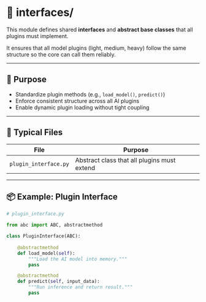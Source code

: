 # 🔗 interfaces/

This module defines shared **interfaces** and **abstract base classes** that all plugins must implement.

It ensures that all model plugins (light, medium, heavy) follow the same structure so the core can call them reliably.

---

## 🧠 Purpose

- Standardize plugin methods (e.g., `load_model()`, `predict()`)
- Enforce consistent structure across all AI plugins
- Enable dynamic plugin loading without tight coupling

---

## 📁 Typical Files

| File                  | Purpose                                |
|-----------------------|----------------------------------------|
| `plugin_interface.py` | Abstract class that all plugins must extend |

---

## 📦 Example: Plugin Interface

```python
# plugin_interface.py

from abc import ABC, abstractmethod

class PluginInterface(ABC):
    
    @abstractmethod
    def load_model(self):
        """Load the AI model into memory."""
        pass

    @abstractmethod
    def predict(self, input_data):
        """Run inference and return result."""
        pass